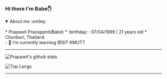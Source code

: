 

### Hi there I'm Babe:raised_hand:

<details open>
<summary>About me :smiley:</summary>
<br>
* Prapawit Praosppnit(Babe)
  * :birthday: : 07/04/1999 | 21 years old 
   * Chonburi, Thailand
</details>
- 🌱 I’m currently learning @SIT KMUTT 

<hr/>

![Prapawit's github stats](https://github-readme-stats.vercel.app/api?username=prapawit201&show_icons=true&theme=radical)


![Top Langs](https://github-readme-stats.vercel.app/api/top-langs/?username=prapawit201&layout=compact)
<hr/>

<!--
**prapawit201/prapawit201** is a ✨ _special_ ✨ repository because its `README.md` (this file) appears on your GitHub profile.

Here are some ideas to get you started:

- 🔭 I’m currently working on ...
- 🌱 I’m currently learning ...
- 👯 I’m looking to collaborate on ...
- 🤔 I’m looking for help with ...
- 💬 Ask me about ...
- 📫 How to reach me: ...
- 😄 Pronouns: ...
- ⚡ Fun fact: ...
-->
